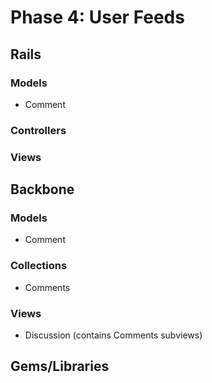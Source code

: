 # Phase 4: User Feeds

## Rails
### Models
* Comment

### Controllers

### Views

## Backbone
### Models
* Comment

### Collections
* Comments

### Views
* Discussion (contains Comments subviews)

## Gems/Libraries
